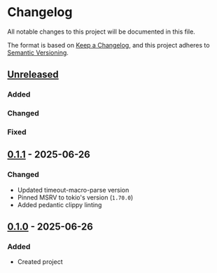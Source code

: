 # Changelog

All notable changes to this project will be documented in this file.

The format is based on [Keep a Changelog](https://keepachangelog.com/en/1.1.0/),
and this project adheres to [Semantic Versioning](https://semver.org/spec/v2.0.0.html).

## [Unreleased]

### Added

### Changed

### Fixed

## [0.1.1] - 2025-06-26

### Changed

- Updated timeout-macro-parse version
- Pinned MSRV to tokio's version (`1.70.0`)
- Added pedantic clippy linting

## [0.1.0] - 2025-06-26

### Added

- Created project

[unreleased]: https://github.com/olivierlacan/keep-a-changelog/compare/v0.1.1...HEAD

[0.1.1]: https://github.com/MarcusGrass/timeout/compare/v0.1.0...v0.1.1

[0.1.0]: https://github.com/MarcusGrass/timeout/releases/tag/v0.1.0